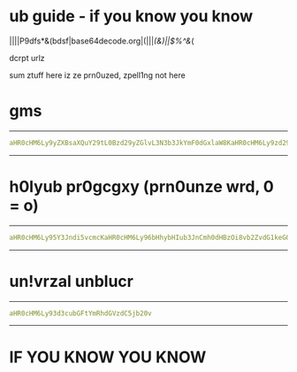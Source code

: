 # ub guide - if you know you know

||||P9dfs*&(bdsf|base64decode.org|(|||*(&)||$%^&*(

dcrpt urlz

sum ztuff here iz ze prn0uzed, zpell1ng not here

# gms
-------------------
```yaml
aHR0cHM6Ly9yZXBsaXQuY29tL0Bzd29yZGlvL3N3b3JkYmF0dGxlaW8KaHR0cHM6Ly9zd29yZGJhdHRsZS5jb2RlcmdhdXRhbXl0LnJlcGwuY28vCmh0dHBzOi8vZW11bGF0b3JnYW1lcy5vbmxpbmUvCmh0dHBzOi8va2V2aW4uZ2FtZXMv
```
-----------------


# h0lyub pr0gcgxy (prn0unze wrd, 0 = o)
--------------------
```yaml
aHR0cHM6Ly95Y3Jndi5vcmcKaHR0cHM6Ly96bHhybHIub3JnCmh0dHBzOi8vb2ZvdG1keG0ub3JnCmh0dHBzOi8vdXh2dnlrYWYub3JnCmh0dHBzOi8venFhZ2lmcS5vcmcKaHR0cHM6Ly9tcmJ4cC5vcmcKaHR0cHM6Ly9kbnN0dGtoLm9yZwpodHRwczovL2Zscm5zZC5vcmcKaHR0cHM6Ly9oZGJ2eGIub3Jn
```
--------------------


# un!vrzal unblucr
----------------
```yaml
aHR0cHM6Ly93d3cubGFtYmRhdGVzdC5jb20v
```
-------------------

# IF YOU KNOW YOU KNOW
